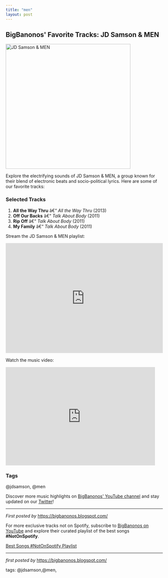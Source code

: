 ```yaml
---
title: "men"
layout: post
---
```

<h2>BigBanonos' Favorite Tracks: JD Samson & MEN</h2> <div > <a href="https://i.ytimg.com/vi/LnkSfAB-X2g/maxresdefault.jpg"> <img src="https://i.ytimg.com/vi/LnkSfAB-X2g/maxresdefault.jpg" alt="JD Samson & MEN" width="400" /> </a>
</div> <p>Explore the electrifying sounds of JD Samson & MEN, a group known for their blend of electronic beats and socio-political lyrics. Here are some of our favorite tracks:</p> <h3>Selected Tracks</h3>
<ol> <li><strong>All the Way Thru</strong> â€“ <em>All the Way Thru</em> (2013)</li> <li><strong>Off Our Backs</strong> â€“ <em>Talk About Body</em> (2011)</li> <li><strong>Rip Off</strong> â€“ <em>Talk About Body</em> (2011)</li> <li><strong>My Family</strong> â€“ <em>Talk About Body</em> (2011)</li>
</ol> <p>Stream the JD Samson & MEN playlist:</p>
<iframe src="https://open.spotify.com/embed/playlist/0vqhLQlTHuVVmtI9j01e5X?utm_source=generator" width="100%" height="352" frameBorder="0" allowfullscreen="" allow="autoplay; clipboard-write; encrypted-media; fullscreen; picture-in-picture" loading="lazy"></iframe> <p>Watch the music video:</p>
<iframe allowfullscreen="" frameborder="0" height="315" src="https://www.youtube.com/embed/yg3cl3irFyY?list=PLtuNtuTatqI30rxAG_PBWGZ9YOiI1sSGf" width="95%"></iframe> <h3>Tags</h3>
<p>@jdsamson, @men</p> <p>Discover more music highlights on <a href="https://www.youtube.com/@BigBanonos" target="_blank">BigBanonos' YouTube channel</a> and stay updated on our <a href="https://twitter.com/BigBanonos" target="_blank">Twitter</a>!</p> <hr />
<p><em>First posted by</em> <a href="https://bigbanonos.blogspot.com/" rel="noopener" target="_new">https://bigbanonos.blogspot.com/</a></p>


<!--Subscribe and Playlist Links-->
<div>
    <p>For more exclusive tracks not on Spotify, subscribe to <a href="https://www.youtube.com/@BigBanonos" target="_blank">BigBanonos on YouTube</a> and explore their curated playlist of the best songs <strong>#NotOnSpotify</strong>.</p>
    <p><a href="https://www.youtube.com/playlist?list=PLtuNtuTatqI0kFahUCbtbfenC_ET5O_tr" target="_blank">Best Songs #NotOnSpotify Playlist<br /></a></p></div>

<hr />

<p><em>first posted by</em> <a href="https://bigbanonos.blogspot.com/" rel="noopener" target="_new">https://bigbanonos.blogspot.com/</a></p>

<p>tags: @jdsamson,@men,</p>
